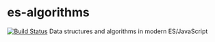 # es-algorithms
[![Build Status](https://travis-ci.org/jawang35/es-algorithms.svg)](https://travis-ci.org/jawang35/es-algorithms)
Data structures and algorithms in modern ES/JavaScript
